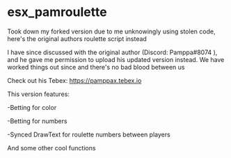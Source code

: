 # esx_pamroulette

Took down my forked version due to me unknowingly using stolen code, here's the original authors roulette script instead

I have since discussed with the original author (Discord: Pamppa#8074 ), and he gave me permission to upload his updated version instead. We have worked things out since and there's no bad blood between us

Check out his Tebex: https://pamppax.tebex.io

This version features:

-Betting for color

-Betting for numbers

-Synced DrawText for roulette numbers between players

And some other cool functions



